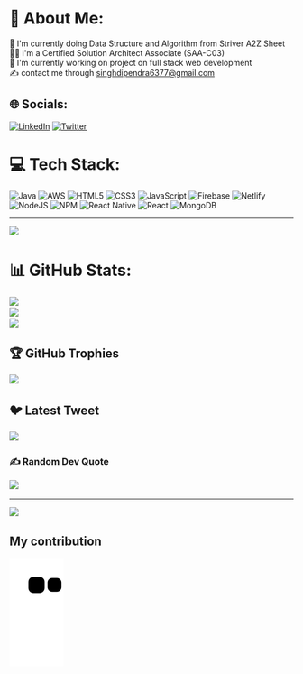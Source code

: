
# 💫 About Me:
 🔭 I'm currently doing Data Structure and Algorithm from Striver A2Z Sheet<br> 🧑‍🎓 I'm a Certified Solution Architect Associate (SAA-C03)<br>👷 I'm currently working on project on full stack web development<br>✍️ contact me through singhdipendra6377@gmail.com


## 🌐 Socials:
[![LinkedIn](https://img.shields.io/badge/LinkedIn-%230077B5.svg?logo=linkedin&logoColor=white)](https://linkedin.com/in/https://www.linkedin.com/in/dipendra-singh-shekhawat-88369421b/) [![Twitter](https://img.shields.io/badge/Twitter-%231DA1F2.svg?logo=Twitter&logoColor=white)](https://twitter.com/https://twitter.com/Dipendr10444483) 

# 💻 Tech Stack:
![Java](https://img.shields.io/badge/java-%23ED8B00.svg?style=for-the-badge&logo=java&logoColor=white) ![AWS](https://img.shields.io/badge/AWS-%23FF9900.svg?style=for-the-badge&logo=amazon-aws&logoColor=white) ![HTML5](https://img.shields.io/badge/html5-%23E34F26.svg?style=for-the-badge&logo=html5&logoColor=white) ![CSS3](https://img.shields.io/badge/css3-%231572B6.svg?style=for-the-badge&logo=css3&logoColor=white) ![JavaScript](https://img.shields.io/badge/javascript-%23323330.svg?style=for-the-badge&logo=javascript&logoColor=%23F7DF1E) ![Firebase](https://img.shields.io/badge/firebase-%23039BE5.svg?style=for-the-badge&logo=firebase) ![Netlify](https://img.shields.io/badge/netlify-%23000000.svg?style=for-the-badge&logo=netlify&logoColor=#00C7B7) ![NodeJS](https://img.shields.io/badge/node.js-6DA55F?style=for-the-badge&logo=node.js&logoColor=white) ![NPM](https://img.shields.io/badge/NPM-%23000000.svg?style=for-the-badge&logo=npm&logoColor=white) ![React Native](https://img.shields.io/badge/react_native-%2320232a.svg?style=for-the-badge&logo=react&logoColor=%2361DAFB) ![React](https://img.shields.io/badge/react-%2320232a.svg?style=for-the-badge&logo=react&logoColor=%2361DAFB) ![MongoDB](https://img.shields.io/badge/MongoDB-%234ea94b.svg?style=for-the-badge&logo=mongodb&logoColor=white)

---
[![](https://visitcount.itsvg.in/api?id=Dipendra6377&icon=0&color=0)](https://visitcount.itsvg.in)

# 📊 GitHub Stats:
![](https://github-readme-stats.vercel.app/api?username=Dipendra6377&theme=tokyonight&hide_border=false&include_all_commits=false&count_private=false)<br/>
![](https://github-readme-streak-stats.herokuapp.com/?user=Dipendra6377&theme=tokyonight&hide_border=false)<br/>
![](https://github-readme-stats.vercel.app/api/top-langs/?username=Dipendra6377&theme=tokyonight&hide_border=false&include_all_commits=false&count_private=false&layout=compact)

## 🏆 GitHub Trophies
![](https://github-profile-trophy.vercel.app/?username=Dipendra6377&theme=tokyonight&no-frame=false&no-bg=false&margin-w=4)

## 🐦 Latest Tweet
[![](https://gtce.itsvg.in/api?username=https://twitter.com/Dipendr10444483)](https://github.com/VishwaGauravIn/github-twitter-card-embed)

### ✍️ Random Dev Quote
![](https://quotes-github-readme.vercel.app/api?type=vetical&theme=tokyonight)



---
[![](https://visitcount.itsvg.in/api?id=Dipendra6377&icon=0&color=0)](https://visitcount.itsvg.in)

## My contribution
![snake gif](https://github.com/Dipendra6377/Dipendra6377/blob/output/github-contribution-grid-snake.svg)


<!-- Proudly created with GPRM ( https://gprm.itsvg.in ) -->
